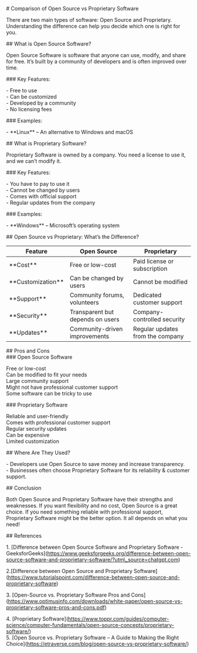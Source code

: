 \# Comparison of Open Source vs Proprietary Software

There are two main types of software: Open Source and Proprietary. Understanding the difference can help you decide which one is right for you.

\#\# What is Open Source Software?

Open Source Software is software that anyone can use, modify, and share for free. It’s built by a community of developers and is often improved over time.

\#\#\# Key Features:

\- Free to use  
\- Can be customized  
\- Developed by a community  
\- No licensing fees

\#\#\# Examples:

\- \*\*Linux\*\* – An alternative to Windows and macOS

\#\# What is Proprietary Software?

Proprietary Software is owned by a company. You need a license to use it, and we can’t modify it.

\#\#\# Key Features:

\- You have to pay to use it  
\- Cannot be changed by users  
\- Comes with official support  
\- Regular updates from the company

\#\#\# Examples:

\- \*\*Windows\*\* – Microsoft’s operating system

\#\# Open Source vs Proprietary: What’s the Difference?

| Feature         | Open Source                | Proprietary             |  
|---------------|--------------------------|------------------------|  
| \*\*Cost\*\*      | Free or low-cost          | Paid license or subscription |  
| \*\*Customization\*\* | Can be changed by users | Cannot be modified |  
| \*\*Support\*\*   | Community forums, volunteers | Dedicated customer support |  
| \*\*Security\*\*  | Transparent but depends on users | Company-controlled security |  
| \*\*Updates\*\*   | Community-driven improvements | Regular updates from the company |

\#\# Pros and Cons  
\#\#\# Open Source Software

Free or low-cost    
Can be modified to fit your needs    
 Large community support    
Might not have professional customer support    
Some software can be tricky to use  

\#\#\# Proprietary Software

Reliable and user-friendly    
Comes with professional customer support    
Regular security updates    
Can be expensive    
Limited customization  

\#\# Where Are They Used?

\- Developers use Open Source to save money and increase transparency.  
\- Businesses often choose Proprietary Software for its reliability & customer support.

\#\# Conclusion

Both Open Source and Proprietary Software have their strengths and weaknesses. If you want flexibility and no cost, Open Source is a great choice. If you need something reliable with professional support, Proprietary Software might be the better option. It all depends on what you need\!

\#\# References

1\. \[Difference between Open Source Software and Proprietary Software \- GeeksforGeeks\](https://www.geeksforgeeks.org/difference-between-open-source-software-and-proprietary-software/?utm\_source=chatgpt.com)

2.\[Difference between Open Source and Proprietary Software\](https://www.tutorialspoint.com/difference-between-open-source-and-proprietary-software)

3\. \[Open-Source vs. Proprietary Software Pros and Cons\](https://www.optimusinfo.com/downloads/white-paper/open-source-vs-proprietary-software-pros-and-cons.pdf)

4\. \[Proprietary Software\](https://www.toppr.com/guides/computer-science/computer-fundamentals/open-source-concepts/proprietary-software/)  
5\. \[Open Source vs. Proprietary Software – A Guide to Making the Right Choice\](https://etraverse.com/blog/open-source-vs-proprietary-software/)  
